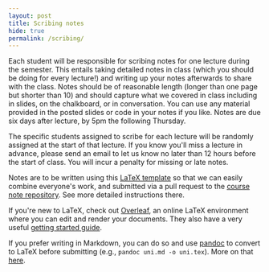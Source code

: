 ```yaml
---
layout: post
title: Scribing notes
hide: true
permalink: /scribing/
---
```


Each student will be responsible for scribing notes for one lecture during the semester.
This entails taking detailed notes in class (which you should be doing for every lecture!) and writing up your notes afterwards to share with the class. 
Notes should be of reasonable length (longer than one page but shorter than 10) and should capture what we covered in class including in slides, on the chalkboard, or in conversation.
You can use any material provided in the posted slides or code in your notes if you like.
Notes are due six days after lecture, by 5pm the following Thursday.

The specific students assigned to scribe for each lecture will be randomly assigned at the start of that lecture.
If you know you'll miss a lecture in advance, please send an email to let us know no later than 12 hours before the start of class.
You will incur a penalty for missing or late notes.

Notes are to be written using this [LaTeX template](https://github.com/jhofman/msd2017-notes/tree/master/template) so that we can easily combine everyone's work, and submitted via a pull request to the [course note repository](https://github.com/jhofman/msd2017-notes).
See more detailed instructions there.

If you're new to LaTeX, check out [Overleaf](http://overleaf.com), an online LaTeX environment where you can edit and render your documents.
They also have a very useful [getting started guide](http://www.overleaf.com/help/18-how-do-i-use-overleaf).

If you prefer writing in Markdown, you can do so and use [pandoc](http://pandoc.org/) to convert to LaTeX before submitting (e.g., `pandoc uni.md -o uni.tex`).
More on that [here](http://tech.lauritz.me/easy-latex-with-markdown-pandoc/).
